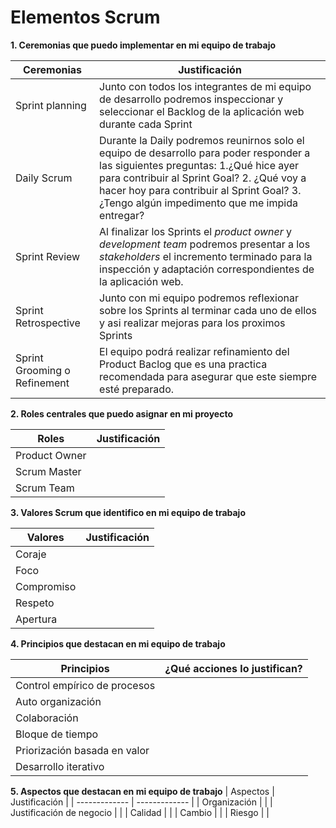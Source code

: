 # Elementos Scrum


**1. Ceremonias que puedo implementar en mi equipo de trabajo**

| Ceremonias  | Justificación |
| ------------- | ------------- |
|  Sprint planning | Junto con todos los integrantes de mi equipo de desarrollo podremos inspeccionar y seleccionar el Backlog de la aplicación web durante cada Sprint|
|  Daily Scrum | Durante la Daily podremos reunirnos solo el equipo de desarrollo para poder responder a las siguientes preguntas: 1.¿Qué hice ayer para contribuir al Sprint Goal? 2. ¿Qué voy a hacer hoy para contribuir al Sprint Goal? 3.¿Tengo algún impedimento que me impida entregar?|
| Sprint Review | Al finalizar los Sprints el _product owner_ y _development team_ podremos presentar a los _stakeholders_ el incremento terminado para la inspección y adaptación correspondientes de la aplicación web.| 
| Sprint Retrospective | Junto con mi equipo podremos reflexionar sobre los Sprints al terminar cada uno de ellos y asi realizar mejoras para los proximos Sprints |
| Sprint Grooming o Refinement | El equipo podrá realizar refinamiento del Product Baclog que es una practica recomendada para asegurar que este siempre esté preparado. |

**2. Roles centrales que puedo asignar en mi proyecto**

| Roles | Justificación |
| ------------- | ------------- |
| Product  Owner ||
| Scrum Master ||
| Scrum Team ||

**3. Valores Scrum que identifico en mi equipo de trabajo**

| Valores | Justificación |
| ------------- | ------------- |
| Coraje ||
| Foco ||
| Compromiso ||
| Respeto ||
| Apertura ||

**4. Principios que destacan en mi equipo de trabajo**

| Principios | ¿Qué acciones lo justifican? |
| ------------- | ------------- |
| Control empírico de procesos ||
| Auto organización ||
| Colaboración ||
| Bloque de tiempo ||
| Priorización basada en valor ||
| Desarrollo iterativo ||

**5. Aspectos que destacan en mi equipo de trabajo** 
| Aspectos | Justificación |
| ------------- | ------------- |
| Organización | |
| Justificación de negocio | |
| Calidad | |
| Cambio | |
| Riesgo | |
